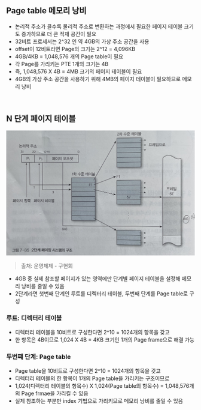 ## Page table 메모리 낭비

- 논리적 주소가 클수록 물리적 주소로 변환하는 과정에서 필요한 페이지 테이블 크기도 증가하므로 더 큰 적재 공간이 필요
- 32비트 프로세서는 2^32 인 약 4GB의 가상 주소 공간을 사용
- offset이 12비트라면 Page의 크기는 2^12 = 4,096KB
- 4GB/4KB = 1,048,576 개의 Page table이 필요
- 각 Page를 가리키는 PTE 1개의 크기는 4B
- 즉, 1,048,576 X 4B = 4MB 크기의 페이지 테이블이 필요
- 4GB의 가상 주소 공간을 사용하기 위해 4MB의 페이지 테이블이 필요하므로 메모리 낭비

<br>

## N 단계 페이지 테이블

![jpeg](/Operating_system/_img/n_level_page_table.jpeg)

> 출처: 운영체제 - 구현회

- 4GB 중 실제 참조할 페이지가 있는 영역에만 단계별 페이지 테이블을 설정해 메모리 낭비를 줄일 수 있음
- 2단계라면 첫번째 단계인 루트를 디렉터리 테이블, 두번째 단계를 Page table로 구성

### 루트: 디렉터리 테이블

- 디렉터리 테이블을 10비트로 구성한다면 2^10 = 1024개의 항목을 갖고
- 한 항목은 4B이므로 1,024 X 4B = 4KB 크기인 1개의 Page frame으로 해결 가능

### 두번쨰 단계: Page table

- Page table을 10비트로 구성한다면 2^10 = 1024개의 항목을 갖고
- 디렉터리 테이블의 한 항목이 1개의 Page table을 가리키는 구조이므로
- 1,024(디렉터리 테이블의 항목수) X 1,024(Page table의 항목수) = 1,048,576개의 Page frmae을 가리킬 수 있음
- 실제 참조하는 부분만 index 기법으로 가리키므로 메모리 낭비를 줄일 수 있음
